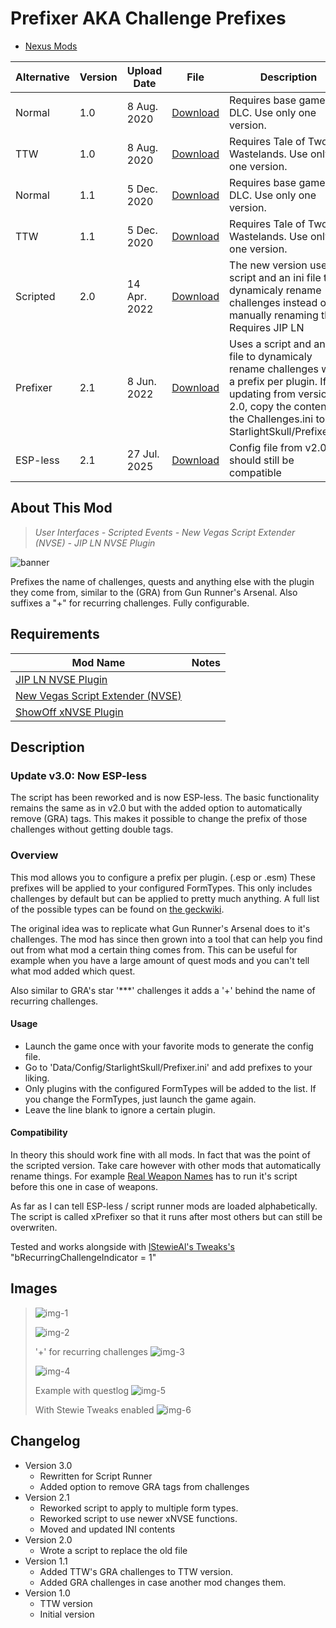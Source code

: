 # Prefixer AKA Challenge Prefixes

- [Nexus Mods](https://www.nexusmods.com/newvegas/mods/69632)

| Alternative | Version | Upload Date  | File                                                                                                                                                               | Description                                                                                                                                                                                   |
| ----------- | ------- | ------------ | ------------------------------------------------------------------------------------------------------------------------------------------------------------------ | ----------------------------------------------------------------------------------------------------------------------------------------------------------------------------------------------|
| Normal      | 1.0     | 8 Aug. 2020  | [Download](https://github.com/Starlight-Skull/game-mods/raw/refs/heads/main/Fallout%20New%20Vegas/Prefixer/Archive/Challenge%20Prefixes%20v1.0.zip)                | Requires base game and DLC. Use only one version.                                                                                                                                             |
| TTW         | 1.0     | 8 Aug. 2020  | [Download](https://github.com/Starlight-Skull/game-mods/raw/refs/heads/main/Fallout%20New%20Vegas/Prefixer/Archive/Challenge%20Prefixes%20v1.0%20-%20TTW.zip)      | Requires Tale of Two Wastelands. Use only one version.                                                                                                                                        |
| Normal      | 1.1     | 5 Dec. 2020  | [Download](https://github.com/Starlight-Skull/game-mods/raw/refs/heads/main/Fallout%20New%20Vegas/Prefixer/Archive/Challenge%20Prefixes%20v1.1.zip)                | Requires base game and DLC. Use only one version.                                                                                                                                             |
| TTW         | 1.1     | 5 Dec. 2020  | [Download](https://github.com/Starlight-Skull/game-mods/raw/refs/heads/main/Fallout%20New%20Vegas/Prefixer/Archive/Challenge%20Prefixes%20v1.1%20-%20TTW.zip)      | Requires Tale of Two Wastelands. Use only one version.                                                                                                                                        |
| Scripted    | 2.0     | 14 Apr. 2022 | [Download](https://github.com/Starlight-Skull/game-mods/raw/refs/heads/main/Fallout%20New%20Vegas/Prefixer/Archive/Challenge%20Prefixes%20v2.0.zip)                | The new version uses a script and an ini file to dynamicaly rename challenges instead of manually renaming them. Requires JIP LN                                                              |
| Prefixer    | 2.1     | 8 Jun. 2022  | [Download](https://github.com/Starlight-Skull/game-mods/raw/refs/heads/main/Fallout%20New%20Vegas/Prefixer/Archive/Challenge%20Prefixes%20v2.1%20-%20Prefixer.zip) | Uses a script and an ini file to dynamicaly rename challenges with a prefix per plugin. If updating from version 2.0, copy the contents of the Challenges.ini to StarlightSkull/Prefixer.ini. |
| ESP-less    | 2.1     | 27 Jul. 2025 | [Download](https://github.com/Starlight-Skull/game-mods/raw/refs/heads/main/Fallout%20New%20Vegas/Prefixer/Archive/Prefixer%20v3.0%20-%20ESP-less.zip)             | Config file from v2.0 should still be compatible                                                                                                                                              |

## About This Mod

> *User Interfaces - Scripted Events - New Vegas Script Extender (NVSE) - JIP LN NVSE Plugin*

![banner](./Images/banner.webp)

Prefixes the name of challenges, quests and anything else with the plugin they come from, similar to the (GRA) from Gun Runner's Arsenal.
Also suffixes a "+" for recurring challenges.
Fully configurable.

## Requirements

| Mod Name                                                                          | Notes |
| --------------------------------------------------------------------------------- | ----- |
| [JIP LN NVSE Plugin](https://www.nexusmods.com/newvegas/mods/58277)               |       |
| [New Vegas Script Extender (NVSE)](https://www.nexusmods.com/newvegas/mods/67883) |       |
| [ShowOff xNVSE Plugin](https://www.nexusmods.com/newvegas/mods/72541)             |       |

## Description

### Update v3.0: Now ESP-less

The script has been reworked and is now ESP-less. The basic functionality remains the same as in v2.0 but with the added option to automatically remove (GRA) tags. This makes it possible to change the prefix of those challenges without getting double tags.

### Overview

This mod allows you to configure a prefix per plugin. (.esp or .esm) These prefixes will be applied to your configured FormTypes. This only includes challenges by default but can be applied to pretty much anything. A full list of the possible types can be found on [the geckwiki](https://geckwiki.com/index.php?title=Form_Type_IDs).

The original idea was to replicate what Gun Runner's Arsenal does to it's challenges. The mod has since then grown into a tool that can help you find out from what mod a certain thing comes from. This can be useful for example when you have a large amount of quest mods and you can't tell what mod added which quest.

Also similar to GRA's star '***' challenges it adds a '+' behind the name of recurring challenges.

#### Usage

- Launch the game once with your favorite mods to generate the config file.
- Go to 'Data/Config/StarlightSkull/Prefixer.ini' and add prefixes to your liking.
- Only plugins with the configured FormTypes will be added to the list. If you change the FormTypes, just launch the game again.
- Leave the line blank to ignore a certain plugin.

#### Compatibility

In theory this should work fine with all mods. In fact that was the point of the scripted version.
Take care however with other mods that automatically rename things. For example [Real Weapon Names](https://www.nexusmods.com/newvegas/mods/79396) has to run it's script before this one in case of weapons.

As far as I can tell ESP-less / script runner mods are loaded alphabetically. The script is called xPrefixer so that it runs after most others but can still be overwriten.

Tested and works alongside with [lStewieAl's Tweaks's](https://www.nexusmods.com/newvegas/mods/66347) "bRecurringChallengeIndicator = 1"

## Images

> ![img-1](./Images/img-1.png)
>
> ![img-2](./Images/img-2.png)
>
> '+' for recurring challenges ![img-3](./Images/img-3.webp)
>
> ![img-4](./Images/img-4.webp)
>
> Example with questlog ![img-5](./Images/img-5.png)
>
> With Stewie Tweaks enabled ![img-6](./Images/img-6.jpeg)

## Changelog

- Version 3.0
  - Rewritten for Script Runner
  - Added option to remove GRA tags from challenges
- Version 2.1
  - Reworked script to apply to multiple form types.
  - Reworked script to use newer xNVSE functions.
  - Moved and updated INI contents
- Version 2.0
  - Wrote a script to replace the old file
- Version 1.1
  - Added TTW's GRA challenges to TTW version.
  - Added GRA challenges in case another mod changes them.
- Version 1.0
  - TTW version
  - Initial version
